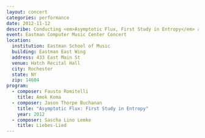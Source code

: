 ```yaml
---
layout: concert
categories: performance
date: 2012-11-12
describe: Conducting <em>Asymptotic Flux, First Study in Entropy</em> and Fausto Romitelli's <em>Amok Koma</em>, Switch~ Ensemble.
event: Eastman Computer Music Center Concert
location:
  institution: Eastman School of Music
  building: Eastman East Wing
  address: 433 East Main St
  venue: Hatch Recital Hall
  city: Rochester
  state: NY
  zip: 14604
program:
  - composer: Fausto Romitelli
    title: Amok Koma
  - composer: Jason Thorpe Buchanan
    title: "Asymptotic Flux: First Study in Entropy"
    year: 2012
  - composer: Sascha Lino Lemke
    title: Liebes-Lied
---
```

